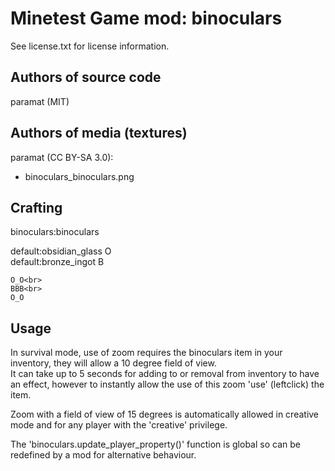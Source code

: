 Minetest Game mod: binoculars
=============================
See license.txt for license information.

Authors of source code
----------------------
paramat (MIT)

Authors of media (textures)
---------------------------
paramat (CC BY-SA 3.0):
- binoculars_binoculars.png

Crafting
--------
binoculars:binoculars

default:obsidian_glass O<br>
default:bronze_ingot B

```
O_O<br>
BBB<br>
O_O
```

Usage
-----
In survival mode, use of zoom requires the binoculars item in your inventory,
they will allow a 10 degree field of view.<br>
It can take up to 5 seconds for adding to or removal from inventory to have an
effect, however to instantly allow the use of this zoom 'use' (leftclick) the
item.

Zoom with a field of view of 15 degrees is automatically allowed in creative
mode and for any player with the 'creative' privilege.

The 'binoculars.update_player_property()' function is global so can be
redefined by a mod for alternative behaviour.
